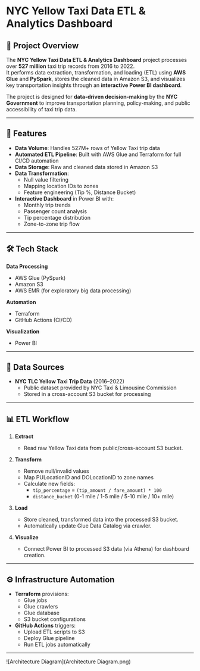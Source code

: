 # NYC Yellow Taxi Data ETL & Analytics Dashboard

## 📌 Project Overview
The **NYC Yellow Taxi Data ETL & Analytics Dashboard** project processes over **527 million** taxi trip records from 2016 to 2022.  
It performs data extraction, transformation, and loading (ETL) using **AWS Glue** and **PySpark**, stores the cleaned data in Amazon S3, and visualizes key transportation insights through an **interactive Power BI dashboard**.

The project is designed for **data-driven decision-making** by the **NYC Government** to improve transportation planning, policy-making, and public accessibility of taxi trip data.

---

## 🚀 Features
- **Data Volume**: Handles 527M+ rows of Yellow Taxi trip data
- **Automated ETL Pipeline**: Built with AWS Glue and Terraform for full CI/CD automation
- **Data Storage**: Raw and cleaned data stored in Amazon S3
- **Data Transformation**:
  - Null value filtering
  - Mapping location IDs to zones
  - Feature engineering (Tip %, Distance Bucket)
- **Interactive Dashboard** in Power BI with:
  - Monthly trip trends
  - Passenger count analysis
  - Tip percentage distribution
  - Zone-to-zone trip flow

---

## 🛠️ Tech Stack
**Data Processing**
- AWS Glue (PySpark)
- Amazon S3
- AWS EMR (for exploratory big data processing)

**Automation**
- Terraform
- GitHub Actions (CI/CD)

**Visualization**
- Power BI

---

## 📂 Data Sources
- **NYC TLC Yellow Taxi Trip Data** (2016–2022)
  - Public dataset provided by NYC Taxi & Limousine Commission
  - Stored in a cross-account S3 bucket for processing

---

## 📊 ETL Workflow
1. **Extract**  
   - Read raw Yellow Taxi data from public/cross-account S3 bucket.
   
2. **Transform**  
   - Remove null/invalid values
   - Map PULocationID and DOLocationID to zone names
   - Calculate new fields:
     - `tip_percentage` = `(tip_amount / fare_amount) * 100`
     - `distance_bucket` (0-1 mile / 1-5 mile / 5-10 mile / 10+ mile)
   
3. **Load**  
   - Store cleaned, transformed data into the processed S3 bucket.
   - Automatically update Glue Data Catalog via crawler.

4. **Visualize**  
   - Connect Power BI to processed S3 data (via Athena) for dashboard creation.

---

## ⚙️ Infrastructure Automation
- **Terraform** provisions:
  - Glue jobs
  - Glue crawlers
  - Glue database
  - S3 bucket configurations
- **GitHub Actions** triggers:
  - Upload ETL scripts to S3
  - Deploy Glue pipeline
  - Run ETL jobs automatically

---

![Architecture Diagram](Architecture Diagram.png)
